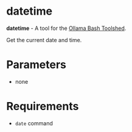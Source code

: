 # datetime

**datetime** - A tool for the [Ollama Bash Toolshed](../../).

Get the current date and time.

# Parameters

- none

# Requirements

- ```date``` command
